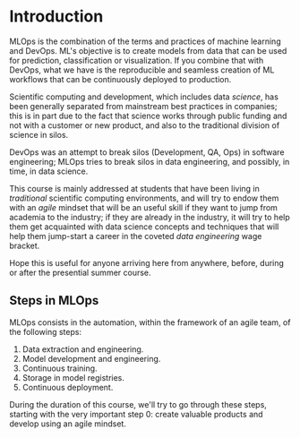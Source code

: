 # Introduction

MLOps is the combination of the terms and practices of machine learning and DevOps. ML's objective is to create models from data that can be used for prediction, classification or visualization. If you combine that with DevOps, what we have is the reproducible and seamless creation of ML workflows that can be continuously deployed to production.

Scientific computing and development, which includes data *science*, has been generally separated from mainstream best practices in companies; this is in part due to the fact that science works through public funding and not with a customer or new product, and also to the traditional division of science in silos.

DevOps was an attempt to break silos (Development, QA, Ops) in software engineering; MLOps tries to break silos in data engineering, and possibly, in time, in data science.

This course is mainly addressed at students that have been living in *traditional* scientific computing environments, and will try to endow them with an *agile* mindset that will be an useful skill if they want to jump from academia to the industry; if they are already in the industry, it will try to help them get acquainted with data science concepts and techniques that will help them jump-start a career in the coveted *data engineering* wage bracket.

Hope this is useful for anyone arriving here from anywhere, before, during or after the presential summer course.

## Steps in MLOps

MLOps consists in the automation, within the framework of an agile team, of the following steps:

1. Data extraction and engineering.
2. Model development and engineering.
3. Continuous training.
4. Storage in model registries.
5. Continuous deployment.

During the duration of this course, we'll try to go through these steps, starting with the very important step 0: create valuable products and develop using an agile mindset.
